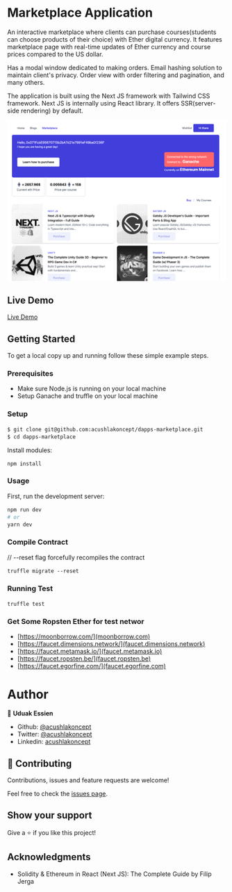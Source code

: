 
# Marketplace Application

An interactive marketplace where clients can purchase courses(students can choose products of their choice) with Ether digital currency.
It features marketplace page with real-time updates of Ether currency and course prices compared to the US dollar.

Has a modal window dedicated to making orders. Email hashing solution to maintain client's privacy. Order view with order filtering and pagination, and many others.

The application is built using the Next JS framework with Tailwind CSS framework. Next JS is internally using React library. It offers SSR(server-side rendering) by default.

![screenshot](./marketplace.png)

## Live Demo
[Live Demo](#)

## Getting Started

To get a local copy up and running follow these simple example steps.

### Prerequisites

- Make sure Node.js is running on your local machine
- Setup Ganache and truffle on your local machine

### Setup

~~~bash
$ git clone git@github.com:acushlakoncept/dapps-marketplace.git
$ cd dapps-marketplace
~~~

Install modules:

```
npm install
```

### Usage

First, run the development server:

```bash
npm run dev
# or
yarn dev
```

### Compile Contract
// --reset flag forcefully recompiles the contract

```
truffle migrate --reset
```

### Running Test
`truffle test`

### Get Some Ropsten Ether for test networ
- [https://moonborrow.com/](moonborrow.com)
- [https://faucet.dimensions.network/](faucet.dimensions.network)
- [https://faucet.metamask.io/](faucet.metamask.io)
- [https://faucet.ropsten.be/](faucet.ropsten.be)
- [https://faucet.egorfine.com/](faucet.egorfine.com)
# Author

👤 **Uduak Essien**

- Github: [@acushlakoncept](https://github.com/acushlakoncept/)
- Twitter: [@acushlakoncept](https://twitter.com/acushlakoncept)
- Linkedin: [acushlakoncept](https://www.linkedin.com/in/acushlakoncept/)

## 🤝 Contributing

Contributions, issues and feature requests are welcome!

Feel free to check the [issues page](issues/).

## Show your support

Give a ⭐️ if you like this project!

## Acknowledgments
- Solidity & Ethereum in React (Next JS): The Complete Guide by Filip Jerga
